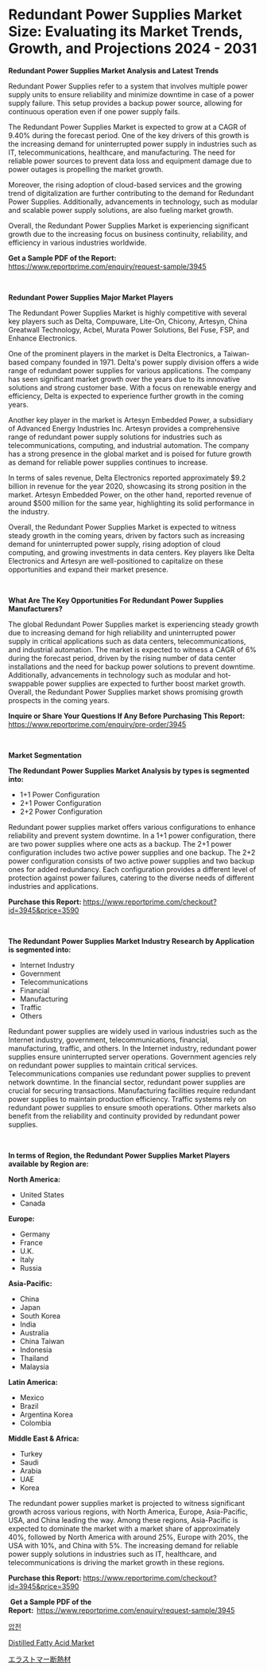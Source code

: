 <p><h1>Redundant Power Supplies Market Size: Evaluating its Market Trends, Growth, and Projections 2024 - 2031</h1></p><p><strong>Redundant Power Supplies Market Analysis and Latest Trends</strong></p>
<p><p>Redundant Power Supplies refer to a system that involves multiple power supply units to ensure reliability and minimize downtime in case of a power supply failure. This setup provides a backup power source, allowing for continuous operation even if one power supply fails.</p><p>The Redundant Power Supplies Market is expected to grow at a CAGR of 9.40% during the forecast period. One of the key drivers of this growth is the increasing demand for uninterrupted power supply in industries such as IT, telecommunications, healthcare, and manufacturing. The need for reliable power sources to prevent data loss and equipment damage due to power outages is propelling the market growth.</p><p>Moreover, the rising adoption of cloud-based services and the growing trend of digitalization are further contributing to the demand for Redundant Power Supplies. Additionally, advancements in technology, such as modular and scalable power supply solutions, are also fueling market growth.</p><p>Overall, the Redundant Power Supplies Market is experiencing significant growth due to the increasing focus on business continuity, reliability, and efficiency in various industries worldwide.</p></p>
<p><strong>Get a Sample PDF of the Report:&nbsp;</strong> <a href="https://www.reportprime.com/enquiry/request-sample/3945">https://www.reportprime.com/enquiry/request-sample/3945</a></p>
<p>&nbsp;</p>
<p><strong>Redundant Power Supplies Major Market Players</strong></p>
<p><p>The Redundant Power Supplies Market is highly competitive with several key players such as Delta, Compuware, Lite-On, Chicony, Artesyn, China Greatwall Technology, Acbel, Murata Power Solutions, Bel Fuse, FSP, and Enhance Electronics. </p><p>One of the prominent players in the market is Delta Electronics, a Taiwan-based company founded in 1971. Delta's power supply division offers a wide range of redundant power supplies for various applications. The company has seen significant market growth over the years due to its innovative solutions and strong customer base. With a focus on renewable energy and efficiency, Delta is expected to experience further growth in the coming years.</p><p>Another key player in the market is Artesyn Embedded Power, a subsidiary of Advanced Energy Industries Inc. Artesyn provides a comprehensive range of redundant power supply solutions for industries such as telecommunications, computing, and industrial automation. The company has a strong presence in the global market and is poised for future growth as demand for reliable power supplies continues to increase.</p><p>In terms of sales revenue, Delta Electronics reported approximately $9.2 billion in revenue for the year 2020, showcasing its strong position in the market. Artesyn Embedded Power, on the other hand, reported revenue of around $500 million for the same year, highlighting its solid performance in the industry.</p><p>Overall, the Redundant Power Supplies Market is expected to witness steady growth in the coming years, driven by factors such as increasing demand for uninterrupted power supply, rising adoption of cloud computing, and growing investments in data centers. Key players like Delta Electronics and Artesyn are well-positioned to capitalize on these opportunities and expand their market presence.</p></p>
<p>&nbsp;</p>
<p><strong>What Are The Key Opportunities For Redundant Power Supplies Manufacturers?</strong></p>
<p><p>The global Redundant Power Supplies market is experiencing steady growth due to increasing demand for high reliability and uninterrupted power supply in critical applications such as data centers, telecommunications, and industrial automation. The market is expected to witness a CAGR of 6% during the forecast period, driven by the rising number of data center installations and the need for backup power solutions to prevent downtime. Additionally, advancements in technology such as modular and hot-swappable power supplies are expected to further boost market growth. Overall, the Redundant Power Supplies market shows promising growth prospects in the coming years.</p></p>
<p><strong>Inquire or Share Your Questions If Any Before Purchasing This Report:</strong> <a href="https://www.reportprime.com/enquiry/pre-order/3945">https://www.reportprime.com/enquiry/pre-order/3945</a></p>
<p>&nbsp;</p>
<p><strong>Market Segmentation</strong></p>
<p><strong>The Redundant Power Supplies Market Analysis by types is segmented into:</strong></p>
<p><ul><li>1+1 Power Configuration</li><li>2+1 Power Configuration</li><li>2+2 Power Configuration</li></ul></p>
<p><p>Redundant power supplies market offers various configurations to enhance reliability and prevent system downtime. In a 1+1 power configuration, there are two power supplies where one acts as a backup. The 2+1 power configuration includes two active power supplies and one backup. The 2+2 power configuration consists of two active power supplies and two backup ones for added redundancy. Each configuration provides a different level of protection against power failures, catering to the diverse needs of different industries and applications.</p></p>
<p><strong>Purchase this Report:&nbsp;</strong><a href="https://www.reportprime.com/checkout?id=3945&price=3590">https://www.reportprime.com/checkout?id=3945&price=3590</a></p>
<p>&nbsp;</p>
<p><strong>The Redundant Power Supplies Market Industry Research by Application is segmented into:</strong></p>
<p><ul><li>Internet Industry</li><li>Government</li><li>Telecommunications</li><li>Financial</li><li>Manufacturing</li><li>Traffic</li><li>Others</li></ul></p>
<p><p>Redundant power supplies are widely used in various industries such as the Internet industry, government, telecommunications, financial, manufacturing, traffic, and others. In the Internet industry, redundant power supplies ensure uninterrupted server operations. Government agencies rely on redundant power supplies to maintain critical services. Telecommunications companies use redundant power supplies to prevent network downtime. In the financial sector, redundant power supplies are crucial for securing transactions. Manufacturing facilities require redundant power supplies to maintain production efficiency. Traffic systems rely on redundant power supplies to ensure smooth operations. Other markets also benefit from the reliability and continuity provided by redundant power supplies.</p></p>
<p>&nbsp;</p>
<p><strong>In terms of Region, the Redundant Power Supplies Market Players available by Region are:</strong></p>
<p>
    <p> <strong> North America: </strong>
        <ul>
            <li>United States</li>
            <li>Canada</li>
        </ul>
        </p> 
    <p> <strong> Europe: </strong>
        <ul>
            <li>Germany</li>
            <li>France</li>
            <li>U.K.</li>
            <li>Italy</li>
            <li>Russia</li>
        </ul>
        </p> 
    <p> <strong> Asia-Pacific: </strong>
        <ul>
            <li>China</li>
            <li>Japan</li>
            <li>South Korea</li>
            <li>India</li>
            <li>Australia</li>
            <li>China Taiwan</li>
            <li>Indonesia</li>
            <li>Thailand</li>
            <li>Malaysia</li>
        </ul>
        </p> 
    <p> <strong> Latin America: </strong>
        <ul>
            <li>Mexico</li>
            <li>Brazil</li>
            <li>Argentina Korea</li>
            <li>Colombia</li>
        </ul>
        </p> 
    <p> <strong> Middle East & Africa: </strong>
        <ul>
            <li>Turkey</li>
            <li>Saudi</li>
            <li>Arabia</li>
            <li>UAE</li>
            <li>Korea</li>
        </ul>
    </p>
    </p>
<p><p>The redundant power supplies market is projected to witness significant growth across various regions, with North America, Europe, Asia-Pacific, USA, and China leading the way. Among these regions, Asia-Pacific is expected to dominate the market with a market share of approximately 40%, followed by North America with around 25%, Europe with 20%, the USA with 10%, and China with 5%. The increasing demand for reliable power supply solutions in industries such as IT, healthcare, and telecommunications is driving the market growth in these regions.</p></p>
<p><strong>Purchase this Report: </strong><a href="https://www.reportprime.com/checkout?id=3945&price=3590">https://www.reportprime.com/checkout?id=3945&price=3590</a></p>
<p>&nbsp;<strong>Get a Sample PDF of the Report:&nbsp;&nbsp;</strong><a href="https://www.reportprime.com/enquiry/request-sample/3945">https://www.reportprime.com/enquiry/request-sample/3945</a></p>
<p><strong></strong></p>
<p><p><a href="https://medium.com/@davionolson1/piezoelectric-%EC%8B%9C%EC%9E%A5%EC%9D%80-%EC%8B%9C%EC%9E%A5-%EC%A0%90%EC%9C%A0%EC%9C%A8-%EA%B7%9C%EB%AA%A8-%EB%B0%8F-2031%EB%85%84%EA%B9%8C%EC%A7%80-%EC%98%88%EC%83%81%EB%90%98%EB%8A%94-%EC%98%88%EC%B8%A1%EC%97%90-%EC%B4%88%EC%A0%90%EC%9D%84-%EB%A7%9E%EC%B6%94%EA%B3%A0-%EC%9E%88%EC%8A%B5%EB%8B%88%EB%8B%A4-5ce20e57f93d">압전</a></p><p><a href="https://copper-carbon-84f.notion.site/Distilled-Fatty-Acid-Market-Research-Report-The-Key-To-Successful-Business-Strategy-Forecasted-for--9f2ffe189eb44b069b230d7b18bf3108">Distilled Fatty Acid Market</a></p><p><a href="https://medium.com/@ashleyivingston5656/%E3%82%A8%E3%83%A9%E3%82%B9%E3%83%88%E3%83%9E%E3%83%BC%E6%96%AD%E7%86%B1%E6%9D%90%E5%B8%82%E5%A0%B4-2031%E5%B9%B4%E3%81%BE%E3%81%A7%E3%81%AE%E5%8B%95%E5%90%91-%E4%BA%88%E6%B8%AC-%E7%AB%B6%E4%BA%89%E5%88%86%E6%9E%90-5cc11280ceab">エラストマー断熱材</a></p></p>